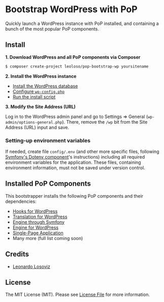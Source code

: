 # Bootstrap WordPress with PoP

Quickly launch a WordPress instance with PoP installed, and containing a bunch of the most popular PoP components.

## Install

**1. Download WordPress and all PoP components via Composer**

```bash
$ composer create-project leoloso/pop-bootstrap-wp yoursitename
```

**2. Install the WordPress instance**

- [Install the WordPress database](https://wordpress.org/support/article/how-to-install-wordpress/#step-2-create-the-database-and-a-user)
- [Configure `wp-config.php`](https://wordpress.org/support/article/how-to-install-wordpress/#step-3-set-up-wp-config-php)
- [Run the install script](https://wordpress.org/support/article/how-to-install-wordpress/#step-5-run-the-install-script)

**3. Modify the Site Address (URL)**

Log in to the WordPress admin panel and go to Settings => General (`wp-admin/options-general.php`). There, remove the `/wp` bit from the Site Address (URL) input and save.

### Setting-up environment variables

If needed, create file `config/.env` (and other more specific files, following [Symfony's Dotenv component](https://symfony.com/doc/current/components/dotenv.html)'s instructions) including all required environment variables for the application. These files, containing environment information, must not be saved under version control.

## Installed PoP Components

This bootstrapper installs the following PoP components and their dependencies:

- [Hooks for WordPress](https://github.com/getpop/hooks-wp)
- [Translation for WordPress](https://github.com/getpop/translation-wp)
- [Engine through Symfony](https://github.com/getpop/engine-symfony)
- [Engine for WordPress](https://github.com/getpop/engine-wp)
- [Single-Page Application](https://github.com/getpop/spa)
- Many more (full list coming soon)

## Credits

- [Leonardo Losoviz][link-author]

## License

The MIT License (MIT). Please see [License File](LICENSE.md) for more information.

[link-author]: https://github.com/leoloso
